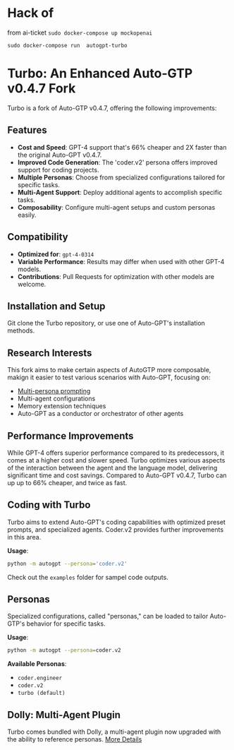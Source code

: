 # Hack of 

from ai-ticket
`sudo docker-compose up mockopenai`

`sudo docker-compose run  autogpt-turbo`

# Turbo: An Enhanced Auto-GTP v0.4.7 Fork

Turbo is a fork of Auto-GTP v0.4.7, offering the following improvements:

## Features

- **Cost and Speed**: GPT-4 support that's 66% cheaper and 2X faster than the original Auto-GPT v0.4.7.
- **Improved Code Generation**: The 'coder.v2' persona offers improved support for coding projects.
- **Multiple Personas**: Choose from specialized configurations tailored for specific tasks.
- **Multi-Agent Support**: Deploy additional agents to accomplish specific tasks.
- **Composability**: Configure multi-agent setups and custom personas easily.

## Compatibility
- **Optimized for**: `gpt-4-0314`
- **Variable Performance**: Results may differ when used with other GPT-4 models.
- **Contributions**: Pull Requests for optimization with other models are welcome.

## Installation and Setup
Git clone the Turbo repository, or use one of Auto-GPT's installation methods.

## Research Interests

This fork aims to make certain aspects of AutoGTP more composable, makign it easier to test various scenarios with Auto-GPT, focusing on:
- [Multi-persona prompting](https://www.prompthub.us/blog/exploring-multi-persona-prompting-for-better-outputs)
- Multi-agent configurations
- Memory extension techniques
- Auto-GPT as a conductor or orchestrator of other agents

## Performance Improvements

While GPT-4 offers superior performance compared to its predecessors, it comes at a higher cost and slower speed. Turbo optimizes various aspects of the interaction between the agent and the language model, delivering significant time and cost savings. Compared to Auto-GPT v0.4.7, Turbo can up up to 66% cheaper, and twice as fast.

## Coding with Turbo

Turbo aims to extend Auto-GPT's coding capabilities with optimized preset prompts, and  specialized agents. Coder.v2 provides further improvements in this area.

**Usage**: 
```bash
python -m autogpt --persona='coder.v2'
```

Check out the `examples` folder for sampel code outputs.

## Personas

Specialized configurations, called "personas," can be loaded to tailor Auto-GTP's behavior for specific tasks.

**Usage**:
```bash
python -m autogpt --persona=coder.v2
```

**Available Personas**:

- `coder.engineer`
- `coder.v2`
- `turbo (default)`

## Dolly: Multi-Agent Plugin

Turbo comes bundled with Dolly, a multi-agent plugin now upgraded with the ability to reference personas. [More Details](./core_plugins/Auto-GPT-Dolly-Plugin/README.md)
